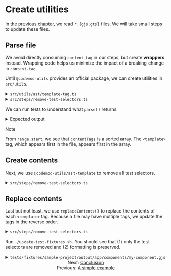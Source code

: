 # Create utilities

In [the previous chapter](./01-a-simple-example.md), we read `*.{gjs,gts}` files. We will take small steps to update these files.


## Parse file

We avoid directly consuming `content-tag` in our steps, but create **wrappers** instead. Wrapping code helps us minimize the impact of a breaking change in `content-tag`.

Until `@codemod-utils` provides an official package, we can create utilities in `src/utils`.

<details>

<summary><code>src/utils/ast/template-tag.ts</code></summary>

```ts
import { Preprocessor } from 'content-tag';

type Range = {
  end: number;
  start: number;
};

type ContentTag = {
  contentRange: Range;
  contents: string;
  endRange: Range;
  range: Range; // range = startRange + contentRange + endRange
  startRange: Range;
  tagName: string;
  type: string;
};

export function parse(file: string) {
  const preprocessor = new Preprocessor();

  return preprocessor.parse(file) as unknown as ContentTag[];
}

export function replaceContents(
  file: string,
  options: {
    contents: string;
    range: Range;
  },
): string {
  const { contents, range } = options;

  return [
    file.substring(0, range.start),
    '<template>',
    contents,
    '</template>',
    file.substring(range.end),
  ].join('');
}
```

</details>

<details>

<summary><code>src/steps/remove-test-selectors.ts</code></summary>

```diff
import { readFileSync } from 'node:fs';
import { join } from 'node:path';

import { createFiles, findFiles } from '@codemod-utils/files';

import { Options } from '../types/index.js';
+ import { parse } from '../utils/ast/template-tag.js';

export function removeTestSelectors(options: Options): void {
  const { projectRoot } = options;

  const filePaths = findFiles('app/components/**/*.{gjs,gts}', {
    projectRoot,
  });

  const fileMap = new Map(
    filePaths.map((filePath) => {
      const file = readFileSync(join(projectRoot, filePath), 'utf8');
+       const contentTags = parse(file);
+
+       contentTags.forEach((contentTag) => {
+         console.log(contentTag);
+       });

      return [filePath, file];
    }),
  );

  createFiles(fileMap, options);
}
```

</details>

We can run tests to understand what `parse()` returns.

<details>

<summary>Expected output</summary>

The fixture file has 3 `<template>` tags, so the array `contentTags` has 3 elements. The object keys that matter to us are `contents` and `range`.

```sh
❯ pnpm test

{
  type: 'expression',
  tagName: 'template',
  contents: '\n' +
    '  <div class={{styles.control}}>\n' +
    '    <button\n' +
    '      data-test-button="Increment"\n' +
    '      type="button"\n' +
    '      {{on "click" @onClick}}\n' +
    '    >\n' +
    '      Increment by 1\n' +
    '    </button>\n' +
    '  </div>\n',
  range: { start: 186, end: 388 },
  startRange: { start: 186, end: 196 },
  contentRange: { start: 196, end: 377 },
  endRange: { start: 377, end: 388 }
}
{
  type: 'expression',
  tagName: 'template',
  contents: '\n' +
    '    <div class={{styles.display}}>\n' +
    '      Count:\n' +
    '      <p class={{styles.count}} data-test-count ...attributes>\n' +
    '        {{@count}}\n' +
    '      </p>\n' +
    '    </div>\n' +
    '  ',
  range: { start: 408, end: 584 },
  startRange: { start: 408, end: 418 },
  contentRange: { start: 418, end: 573 },
  endRange: { start: 573, end: 584 }
}
{
  type: 'class-member',
  tagName: 'template',
  contents: '\n' +
    '      <div class={{styles.container}}>\n' +
    '        <Control\n' +
    '          @onClick={{this.increment}}\n' +
    '          />\n' +
    '        <Display @count={{this.count}} data-test-my-count />\n' +
    '      </div>\n' +
    '    ',
  range: { start: 711, end: 918 },
  startRange: { start: 711, end: 721 },
  contentRange: { start: 721, end: 907 },
  endRange: { start: 907, end: 918 }
}
```

</details>

> [!NOTE]
> From `range.start`, we see that `contentTags` is a sorted array. The `<template>` tag, which appears first in the file, appears first in the array.


## Create contents

Next, we use `@codemod-utils/ast-template` to remove all test selectors.

<details>

<summary><code>src/steps/remove-test-selectors.ts</code></summary>

```diff
import { readFileSync } from 'node:fs';
import { join } from 'node:path';

+ import { AST } from '@codemod-utils/ast-template';
import { createFiles, findFiles } from '@codemod-utils/files';

import { Options } from '../types/index.js';
import { parse } from '../utils/ast.js';

+ function removeDataTestAttributes(file: string): string {
+   const traverse = AST.traverse();
+ 
+   const ast = traverse(file, {
+     AttrNode(node) {
+       if (!node.name.startsWith('data-test')) {
+         return;
+       }
+ 
+       return null;
+     },
+   });
+ 
+   return AST.print(ast);
+ }
+
export function removeTestSelectors(options: Options): void {
  const { projectRoot } = options;

  const filePaths = findFiles('app/components/**/*.{gjs,gts}', {
    projectRoot,
  });

  const fileMap = new Map(
    filePaths.map((filePath) => {
      const file = readFileSync(join(projectRoot, filePath), 'utf8');
      const contentTags = parse(file);

      contentTags.forEach((contentTag) => {
-         console.log(contentTag);
+         const contents = removeDataTestAttributes(contentTag.contents);
+
+         console.log(contents);
      });

      return [filePath, file];
    }),
  );

  createFiles(fileMap, options);
}
```

</details>


## Replace contents

Last but not least, we use `replaceContents()` to replace the contents of each `<template>` tag. Because a file may have multiple tags, we update the tags in the reverse order.

<details>

<summary><code>src/steps/remove-test-selectors.ts</code></summary>

```diff
import { readFileSync } from 'node:fs';
import { join } from 'node:path';

import { AST } from '@codemod-utils/ast-template';
import { createFiles, findFiles } from '@codemod-utils/files';

import { Options } from '../types/index.js';
- import { parse } from '../utils/ast.js';
+ import { parse, replaceContents } from '../utils/ast.js';

function removeDataTestAttributes(file: string): string {
  const traverse = AST.traverse();

  const ast = traverse(file, {
    AttrNode(node) {
      if (!node.name.startsWith('data-test')) {
        return;
      }

      return null;
    },
  });

  return AST.print(ast);
}

export function removeTestSelectors(options: Options): void {
  const { projectRoot } = options;

  const filePaths = findFiles('app/components/**/*.{gjs,gts}', {
    projectRoot,
  });

  const fileMap = new Map(
    filePaths.map((filePath) => {
-       const file = readFileSync(join(projectRoot, filePath), 'utf8');
+       let file = readFileSync(join(projectRoot, filePath), 'utf8');
      const contentTags = parse(file);

-       contentTags.forEach((contentTag) => {
+       contentTags.reverse().forEach((contentTag) => {
        const contents = removeDataTestAttributes(contentTag.contents);

-         console.log(contents);
+         file = replaceContents(file, {
+           contents,
+           range: contentTag.range,
+         });
      });

      return [filePath, file];
    }),
  );

  createFiles(fileMap, options);
}
```

</details>

Run `./update-test-fixtures.sh`. You should see that (1) only the test selectors are removed and (2) formatting is preserved.

<details>

<summary><code>tests/fixtures/sample-project/output/app/components/my-component.gjs</code></summary>

```diff
import { on } from '@ember/modifier';
import Component from '@glimmer/component';
import { tracked } from '@glimmer/tracking';

import styles from './my-component.css';

const Control =
<template>
  <div class={{styles.control}}>
    <button
-       data-test-button="Increment"
      type="button"
      {{on "click" @onClick}}
    >
      Increment by 1
    </button>
  </div>
</template>

const Display =
  <template>
    <div class={{styles.display}}>
      Count:
-       <p class={{styles.count}} data-test-count ...attributes>
+       <p class={{styles.count}} ...attributes>
        {{@count}}
      </p>
    </div>
  </template>

export default class MyComponent extends Component {
  @tracked count = 0;

  increment = () => {
    this.count++;
  }

    <template>
      <div class={{styles.container}}>
        <Control
          @onClick={{this.increment}}
          />
-         <Display @count={{this.count}} data-test-my-count />
+         <Display @count={{this.count}} />
      </div>
    </template>
}
```

</details>


<div align="center">
  <div>
    Next: <a href="./03-conclusion.md">Conclusion</a>
  </div>
  <div>
    Previous: <a href="./01-a-simple-example.md">A simple example</a>
  </div>
</div>
